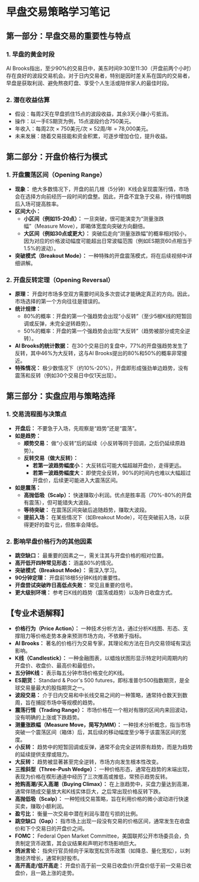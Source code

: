 # 早盘交易策略学习笔记

## 第一部分：早盘交易的重要性与特点

### 1. 早盘的黄金时段
Al Brooks指出，至少90%的交易日中，美东时间9:30至11:30（开盘前两个小时）存在良好的波段交易机会。对于日内交易者，特别是因时差关系在国内的交易者，早盘是获取利润、避免熬夜盯盘、享受个人生活或陪伴家人的最佳时段。

### 2. 潜在收益估算
*   假设：每周2天在早盘抓住15点的波段收益，其余3天小赚小亏抵消。
*   操作：以一手ES期货为例，15点波段约合750美元。
*   年收入：每周2次 × 750美元/次 × 52周/年 = 78,000美元。
*   未来发展：随着交易技能和资金积累，可逐步增加仓位，提升收益。

## 第二部分：开盘价格行为模式

### 1. 开盘震荡区间（Opening Range）
*   **现象：** 绝大多数情况下，开盘的前几根（5分钟）K线会呈现震荡行情，市场会在选择方向前经历一段时间的盘整。因此，开盘不宜急于交易，待行情明朗后入场可提高胜率。
*   **区间大小：**
    *   **小区间（例如15-20点）：** 一旦突破，很可能演变为“测量涨跌幅”（Measure Move），即箱体宽度向突破方向翻倍。
    *   **大区间（例如30点或更大）：** 突破后走向“测量涨跌幅”的概率相对较小，因为对应的价格波动幅度可能超出日常波幅范围（例如ES期货60点相当于1.5%的波动）。
*   **突破模式（Breakout Mode）：** 一种特殊的开盘震荡模式，将在后续视频中详细讲解。

### 2. 开盘反转定理（Opening Reversal）
*   **原理：** 开盘时市场多空双方需要时间及多次尝试才能确定真正的方向。因此，市场选择的第一个方向往往是错误的。
*   **统计规律：**
    *   80%的概率：开盘的第一个强趋势会出现“小反转”（至少5根K线的短暂回调或反弹，未完全逆转趋势）。
    *   50%的概率：开盘的第一个强趋势会出现“大反转”（趋势被部分或完全逆转）。
*   **Al Brooks的统计数据：** 在30个交易日的复盘中，77%的开盘强趋势发生了反转，其中46%为大反转，这与Al Brooks提出的80%和50%的概率非常接近。
*   **特殊情况：** 极少数情况下（约10%-20%），开盘即形成强劲单边趋势，没有震荡和反转（例如30个交易日中仅1天出现）。

## 第三部分：实盘应用与策略选择

### 1. 交易流程图与决策点
*   **开盘后：** 不要急于入场，先观察是“趋势”还是“震荡”。
*   **如是趋势：**
    *   **顺势交易：** 做“小反转”后的延续（小反转等同于回调，之后仍延续原趋势）。
    *   **反转交易（做大反转）：**
        *   **若第一波趋势幅度小：** 大反转后可能大幅超越开盘价，走得更远。
        *   **若第一波趋势幅度大：** 即使完全反转，90%的时间内也难以大幅超过开盘价，后续更可能进入大震荡区间。
*   **如是震荡：**
    *   **高抛低吸（Scalp）：** 快速赚取小利润。优点是胜率高（70%-80%的开盘有震荡），但可能错失大波段。
    *   **等待突破：** 在震荡区间突破后追随趋势，赚取大波段。
    *   **提前入场：** 在某些情况下（如Breakout Mode），可在突破前入场，以获得更好的盈亏比，但胜率会降低。

### 2. 影响早盘价格行为的其他因素
*   **跳空缺口：** 最重要的因素之一，需关注其与开盘价格的相对位置。
*   **高开低开四种常见形态：** 涵盖80%的情况。
*   **突破模式（Breakout Mode）：** 需深入学习。
*   **90分钟定理：** 开盘前18根5分钟K线的重要性。
*   **开盘尝试突破昨日高低点失败：** 常见且重要的信号。
*   **更大级别环境：** 参考日K线的趋势（震荡或趋势）以及昨日收盘方式。

## 【专业术语解释】

*   **价格行为（Price Action）：** 一种技术分析方法，通过分析K线图、形态、支撑阻力等价格走势本身来预测市场方向，不依赖于指标。
*   **Al Brooks：** 著名的价格行为交易专家，其理论和方法在日内交易领域有深远影响。
*   **K线（Candlestick）：** 一种金融图表，以蜡烛状图形显示特定时间周期内的开盘价、收盘价、最高价和最低价。
*   **五分钟K线：** 表示每五分钟市场价格变化的K线。
*   **ES期货：** Standard & Poor's 500 futures，即标准普尔500指数期货，是全球交易量最大的股指期货之一。
*   **波段交易：** 介于日内交易和中长线交易之间的一种策略，通常持仓数天到数周，旨在捕捉市场中等规模的趋势。
*   **震荡行情（Trading Range）：** 市场价格在一个相对有限的区间内来回波动，没有明确的上涨或下跌趋势。
*   **测量涨跌幅（Measure Move，简写为MM）：** 一种技术分析概念，指当市场突破一个震荡区间（箱体）后，其后续的移动幅度至少等于该震荡区间的宽度。
*   **小反转：** 趋势中的短暂回调或反弹，通常不会完全逆转原有趋势，而是为趋势的延续提供支撑或阻力。
*   **大反转：** 趋势被显著甚至完全逆转，市场方向发生根本性改变。
*   **三推斜型（Three-Push Wedge）：** 一种价格形态，通常在趋势的末端出现，表现为价格在楔形通道中经历了三次推高或推低，常预示趋势反转。
*   **抢购高潮/买入高潮（Buying Climax）：** 在上涨趋势中，买盘力量达到高潮，通常伴随成交量放大和K线实体巨大，之后常出现价格反转下跌。
*   **高抛低吸（Scalp）：** 一种短线交易策略，旨在利用价格的微小波动进行快速买卖，赚取小额利润。
*   **盈亏比：** 衡量一次交易中潜在利润与潜在亏损的比例。
*   **跳空缺口（Gap）：** 指市场上出现一段没有交易的价格区间，通常发生在收盘价和下个交易日的开盘价之间。
*   **FOMC：** Federal Open Market Committee，美国联邦公开市场委员会，负责制定货币政策，其会议结果和声明对市场影响巨大。
*   **鸽派言论：** 指央行官员倾向于采取宽松货币政策（如降息、量化宽松），以刺激经济增长，通常利好股市。
*   **高开高走/低开高走：** 开盘价高于前一交易日收盘价/开盘价低于前一交易日收盘价，且一路上涨的走势。